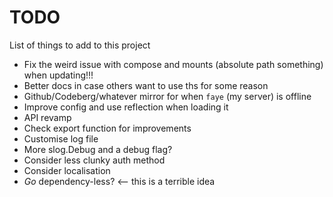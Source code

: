 # TODO
List of things to add to this project

* Fix the weird issue with compose and mounts (absolute path something) when updating!!!
* Better docs in case others want to use ths for some reason
* Github/Codeberg/whatever mirror for when `faye` (my server) is offline
* Improve config and use reflection when loading it
* API revamp
* Check export function for improvements
* Customise log file
* More slog.Debug and a debug flag?
* Consider less clunky auth method
* Consider localisation
* *Go* dependency-less? <-- this is a terrible idea